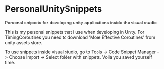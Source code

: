 # PersonalUnitySnippets
Personal snippets for developing unity applications inside the visual studio

This is my personal snippets that i use when developing in Unity.
For TimingCoroutines you need to download 'More Effective Coroutines' from unity assets store.

To use snippets inside visual studio, go to Tools -> Code Snippet Manager -> Choose Import -> Select folder with snippets. Voila you saved yourself time.
